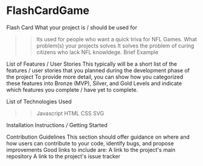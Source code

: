 # FlashCardGame
Flash Card 
What your project is / should be used for
>>Its used for people who want a quick triva for NFL Games.
What problem(s) your projects solves
>> It solves the problem of curing citizens who lack NFL knowldege.
Brief Example
>>
List of Features / User Stories
This typically will be a short list of the features / user stories that you planned during the development phase of the project
To provide more detail, you can show how you categorized these features into Bronze (MVP), Silver, and Gold Levels and indicate which features you complete / have yet to complete.

List of Technologies Used
>> Javascript
>>HTML
>>CSS
>>SVG

Installation Instructions / Getting Started
>>
Contribution Guidelines
This section should offer guidance on where and how users can contribute to your code, identify bugs, and propose improvements
Good links to include are:
A link to the project's main repository
A link to the project's issue tracker
